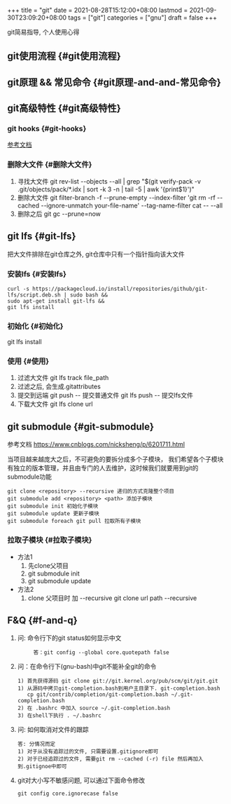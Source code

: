 +++
title = "git"
date = 2021-08-28T15:12:00+08:00
lastmod = 2021-09-30T23:09:20+08:00
tags = ["git"]
categories = ["gnu"]
draft = false
+++

git简易指导, 个人使用心得

<!--more-->


## git使用流程 {#git使用流程}


## git原理 && 常见命令 {#git原理-and-and-常见命令}


## git高级特性 {#git高级特性}


### git hooks {#git-hooks}

[参考文档](https://blog.csdn.net/jessise%5Fzhan/article/details/80131618)


### 删除大文件 {#删除大文件}

1.  寻找大文件
    git rev-list --objects --all | grep "$(git verify-pack -v .git/objects/pack/\*.idx | sort -k 3 -n | tail -5 | awk '{print$1}')"
2.  删除大文件
    git filter-branch -f --prune-empty --index-filter 'git rm -rf --cached --ignore-unmatch your-file-name' --tag-name-filter cat -- --all
3.  删除之后
    git gc --prune=now


## git lfs {#git-lfs}

把大文件排除在git仓库之外, git仓库中只有一个指针指向该大文件


### 安装lfs {#安装lfs}

```text
curl -s https://packagecloud.io/install/repositories/github/git-lfs/script.deb.sh | sudo bash &&
sudo apt-get install git-lfs &&
git lfs install
```


### 初始化 {#初始化}

git lfs install


### 使用 {#使用}

1.  过滤大文件
    git lfs track file\_path
2.  过滤之后, 会生成.gitattributes
3.  提交到远端
    git push      -- 提交普通文件
    git lfs push  -- 提交lfs文件
4.  下载大文件
    git lfs clone url


## git submodule {#git-submodule}

参考文档 <https://www.cnblogs.com/nicksheng/p/6201711.html>

当项目越来越庞大之后，不可避免的要拆分成多个子模块，
我们希望各个子模块有独立的版本管理，并且由专门的人去维护，这时候我们就要用到git的submodule功能

```text
git clone <repository> --recursive 递归的方式克隆整个项目
git submodule add <repository> <path> 添加子模块
git submodule init 初始化子模块
git submodule update 更新子模块
git submodule foreach git pull 拉取所有子模块
```


### 拉取子模块 {#拉取子模块}

-   方法1
    1.  先clone父项目
    2.  git submodule init
    3.  git submodule update
-   方法2
    1.  clone 父项目时 加 --recursive
        git clone url path --recursive


## F&Q {#f-and-q}

1.  问: 命令行下的git status如何显示中文

    ```text
         答：git config --global core.quotepath false
    ```
2.  问：在命令行下(gnu-bash)中git不能补全git的命令

    ```text
    1) 首先获得源码 git clone git://git.kernel.org/pub/scm/git/git.git
    1) 从源码中拷贝git-completion.bash到用户主目录下. git-completion.bash
       cp git/contrib/completion/git-completion.bash ~/.git-completion.bash
    2) 在 .bashrc 中加入 source ~/.git-completion.bash
    3) 在shell下执行 . ~/.bashrc
    ```
3.  问: 如何取消对文件的跟踪

    ```text
    答: 分情况而定
    1) 对于从没有追踪过的文件, 只需要设置.gitignore即可
    2) 对于已经追踪过的文件, 需要git rm --cached (-r) file 然后再加入到.gitignoe中即可
    ```
4.  git对大小写不敏感问题, 可以通过下面命令修改

    ```text
    git config core.ignorecase false
    ```